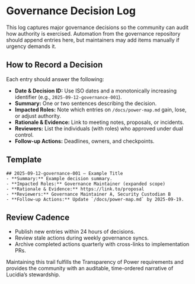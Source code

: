 # Governance Decision Log

This log captures major governance decisions so the community can audit how authority is exercised. Automation from the governance repository should append entries here, but maintainers may add items manually if urgency demands it.

## How to Record a Decision
Each entry should answer the following:

- **Date & Decision ID:** Use ISO dates and a monotonically increasing identifier (e.g., `2025-09-12-governance-001`).
- **Summary:** One or two sentences describing the decision.
- **Impacted Roles:** Note which entries on `/docs/power-map.md` gain, lose, or adjust authority.
- **Rationale & Evidence:** Link to meeting notes, proposals, or incidents.
- **Reviewers:** List the individuals (with roles) who approved under dual control.
- **Follow-up Actions:** Deadlines, owners, and checkpoints.

## Template
```
## 2025-09-12-governance-001 — Example Title
- **Summary:** Example decision summary.
- **Impacted Roles:** Governance Maintainer (expanded scope)
- **Rationale & Evidence:** https://link.to/proposal
- **Reviewers:** Governance Maintainer A, Security Custodian B
- **Follow-up Actions:** Update `/docs/power-map.md` by 2025-09-19.
```

## Review Cadence
- Publish new entries within 24 hours of decisions.
- Review stale actions during weekly governance syncs.
- Archive completed actions quarterly with cross-links to implementation PRs.

Maintaining this trail fulfills the Transparency of Power requirements and provides the community with an auditable, time-ordered narrative of Lucidia’s stewardship.
